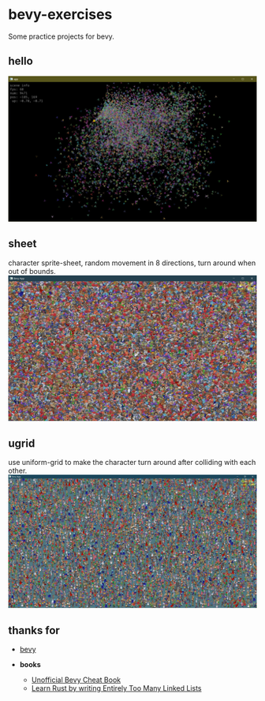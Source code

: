 # bevy-exercises
Some practice projects for bevy.


## hello
![hello](https://github.com/vagra/bevy-exercises/blob/d14936df268de91c8ba2881b8b90a79306387a00/assets/screenshots/hello.jpg)


## sheet
character sprite-sheet, random movement in 8 directions, turn around when out of bounds.
![sheet](https://github.com/vagra/bevy-exercises/blob/9bbcd6ef748a32371879e290c8fe9f051d6f513c/assets/screenshots/sheet.jpg)

## ugrid
use uniform-grid to make the character turn around after colliding with each other.
![ugrid](https://github.com/vagra/bevy-exercises/blob/a3dee319196a596a2df8872df958a8041ddd41bb/assets/screenshots/ugird.jpg)


## thanks for

- [bevy](https://github.com/bevyengine/bevy)


- **books**
  - [Unofficial Bevy Cheat Book](https://github.com/bevy-cheatbook/bevy-cheatbook)
  - [Learn Rust by writing Entirely Too Many Linked Lists](https://github.com/rust-unofficial/too-many-lists)